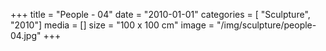 +++
title = "People - 04"
date = "2010-01-01"
categories = [ "Sculpture", "2010"]
media = []
size = "100 x 100 cm"
image = "/img/sculpture/people-04.jpg"
+++
